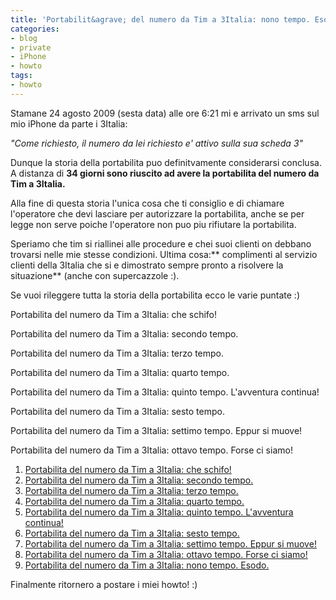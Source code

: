 ```yaml
---
title: 'Portabilit&agrave; del numero da Tim a 3Italia: nono tempo. Esodo.'
categories:
- blog
- private
- iPhone
- howto
tags:
- howto
---
```

Stamane 24 agosto 2009 (sesta data) alle ore 6:21 mi e arrivato un sms sul mio
iPhone da parte i 3Italia:

_"Come richiesto, il numero da lei richiesto e' attivo sulla sua scheda 3"_

  
Dunque la storia della portabilita puo definitvamente considerarsi conclusa. A
distanza di **34 giorni sono riuscito ad avere la portabilita del numero da
Tim a 3Italia.**

Alla fine di questa storia l'unica cosa che ti consiglio e di chiamare
l'operatore che devi lasciare per autorizzare la portabilita, anche se per
legge non serve poiche l'operatore non puo piu rifiutare la portabilita.

Speriamo che tim si riallinei alle procedure e chei suoi clienti on debbano
trovarsi nelle mie stesse condizioni. Ultima cosa:** complimenti al servizio
clienti della 3Italia che si e dimostrato sempre pronto a risolvere la
situazione** (anche con supercazzole :).

Se vuoi rileggere tutta la storia della portabilita ecco le varie puntate :)

Portabilita del numero da Tim a 3Italia: che schifo!

Portabilita del numero da Tim a 3Italia: secondo tempo.

Portabilita del numero da Tim a 3Italia: terzo tempo.

Portabilita del numero da Tim a 3Italia: quarto tempo.

Portabilita del numero da Tim a 3Italia: quinto tempo. L'avventura continua!

Portabilita del numero da Tim a 3Italia: sesto tempo.

Portabilita del numero da Tim a 3Italia: settimo tempo. Eppur si muove!

Portabilita del numero da Tim a 3Italia: ottavo tempo. Forse ci siamo!

  1. [Portabilita del numero da Tim a 3Italia: che schifo!](http://www.diegor.it/2009/08/14/portabilita-del-numero-da-tim-a-3italia-che-schifo/)
  2. [Portabilita del numero da Tim a 3Italia: secondo tempo.](http://www.diegor.it/2009/08/14/portabilita-del-numero-da-tim-a-3italia-secondo-tempo/)
  3. [Portabilita del numero da Tim a 3Italia: terzo tempo.](http://www.diegor.it/2009/08/19/portabilita-del-numero-da-tim-a-3italia-terzo-tempo/)
  4. [Portabilita del numero da Tim a 3Italia: quarto tempo.](http://www.diegor.it/2009/08/19/portabilita-del-numero-da-tim-a-3italia-quarto-tempo/)
  5. [Portabilita del numero da Tim a 3Italia: quinto tempo. L'avventura continua!](http://www.diegor.it/2009/08/19/portabilita-del-numero-da-tim-a-3italia-quinto-tempo-lavventura-continua/)
  6. [Portabilita del numero da Tim a 3Italia: sesto tempo.](http://www.diegor.it/2009/08/19/portabilita-del-numero-da-tim-a-3italia-sesto-tempo/)
  7. [Portabilita del numero da Tim a 3Italia: settimo tempo. Eppur si muove!](http://www.diegor.it/2009/08/19/portabilita-del-numero-da-tim-a-3italia-settimo-tempo-eppur-si-muove/)
  8. [Portabilita del numero da Tim a 3Italia: ottavo tempo. Forse ci siamo!](http://www.diegor.it/2009/08/20/portabilita-del-numero-da-tim-a-3italia-ottavo-tempo-forse-ci-siamo/)
  9. [Portabilita del numero da Tim a 3Italia: nono tempo. Esodo.](http://www.diegor.it/2009/08/24/portabilita-del-numero-da-tim-a-3italia-nono-tempo-esodo/)
  

  

  
Finalmente ritornero a postare i miei howto! :)

